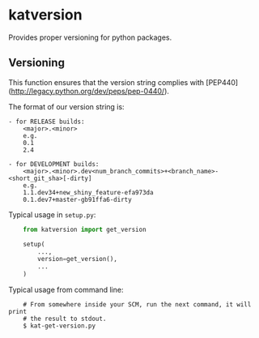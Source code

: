 katversion
==========

Provides proper versioning for python packages.

Versioning
----------
This function ensures that the version string complies with
[PEP440] (http://legacy.python.org/dev/peps/pep-0440/).

The format of our version string is:

    - for RELEASE builds:
        <major>.<minor>
        e.g.
        0.1
        2.4

    - for DEVELOPMENT builds:
        <major>.<minor>.dev<num_branch_commits>+<branch_name>-<short_git_sha>[-dirty]
        e.g.
        1.1.dev34+new_shiny_feature-efa973da
        0.1.dev7+master-gb91ffa6-dirty

Typical usage in `setup.py`:

```python
    from katversion import get_version

    setup(
        ...,
        version=get_version(),
        ...
    )
```

Typical usage from command line:

```
    # From somewhere inside your SCM, run the next command, it will print 
    # the result to stdout.
    $ kat-get-version.py
```
